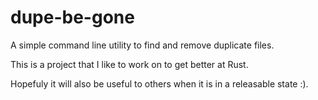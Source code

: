 # dupe-be-gone

A simple command line utility to find and remove duplicate files.

This is a project that I like to work on to get better at Rust.

Hopefuly it will also be useful to others when it is in a releasable state :).
